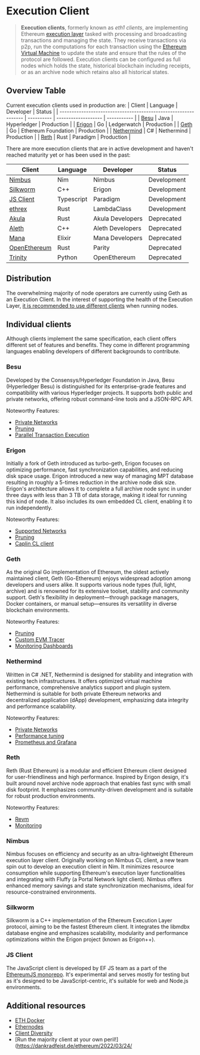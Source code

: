 # Execution Client

> **Execution clients**, formerly known as *eth1 clients*, are implementing Ethereum [execution layer](https://github.com/ethereum/execution-specs) tasked with processing and broadcasting transactions and managing the state.
They receive transactions via p2p, run the computations for each transaction using the [Ethereum Virtual Machine](https://ethereum.org/en/developers/docs/evm/) to update the state and ensure that the rules of the protocol are followed. 
Execution clients can be configured as full nodes which holds the state, historical blockchain including receipts, or as an archive node which retains also all historical states. 

## Overview Table

Current execution clients used in production are:
| Client                                                          | Language   | Developer           | Status      |
| --------------------------------------------------------------- | ---------- | ------------------- | ----------- |
| [Besu](https://github.com/hyperledger/besu)                     | Java       | Hyperledger         | Production  |
| [Erigon](https://github.com/ledgerwatch/erigon)                 | Go         | Ledgerwatch         | Production  |
| [Geth](https://github.com/ethereum/go-ethereum)                 | Go         | Ethereum Foundation | Production  |
| [Nethermind](https://github.com/NethermindEth/nethermind)       | C#         | Nethermind          | Production  |
| [Reth](https://github.com/paradigmxyz/reth)                     | Rust       | Paradigm            | Production  |

There are more execution clients that are in active development and haven't reached maturity yet or has been used in the past:

| Client                                                          | Language   | Developer           | Status      |
| --------------------------------------------------------------- | ---------- | ------------------- | ----------- |
| [Nimbus](https://github.com/status-im/nimbus-eth1)              | Nim        | Nimbus              | Development |
| [Silkworm](https://github.com/erigontech/silkworm)              | C++        | Erigon              | Development |
| [JS Client](https://github.com/ethereumjs/ethereumjs-monorepo)  | Typescript | Paradigm            | Development |
| [ethrex](https://github.com/lambdaclass/ethrex)                 | Rust       | LambdaClass         | Development |
| [Akula](https://github.com/akula-bft/akula)                     | Rust       | Akula Developers    | Deprecated  |
| [Aleth](https://github.com/ethereum/aleth)                      | C++        | Aleth Developers    | Deprecated  |
| [Mana](https://github.com/mana-ethereum/mana)                   | Elixir     | Mana Developers     | Deprecated  |
| [OpenEthereum](https://github.com/openethereum/parity-ethereum) | Rust       | Parity              | Deprecated  |
| [Trinity](https://github.com/ethereum/trinity)                  | Python     | OpenEthereum        | Deprecated  |


## Distribution

The overwhelming majority of node operators are currently using Geth as an Execution Client. 
In the interest of supporting the health of the Execution Layer, [it is recommended to use different clients](](https://clientdiversity.org/#why)) when running nodes. 

## Individual clients 

Although clients implement the same specification, each client offers different set of features and benefits. They come in different programming languages enabling developers of different backgrounds to contribute. 

### Besu

Developed by the Consensys/Hyperledger Foundation in Java, Besu (Hyperledger Besu) is distinguished for its enterprise-grade features and compatibility with various Hyperledger projects.
It supports both public and private networks, offering robust command-line tools and a JSON-RPC API.

Noteworthy Features:
- [Private Networks](https://besu.hyperledger.org/private-networks/)
- [Pruning](https://besu.hyperledger.org/public-networks/how-to/bonsai-limit-trie-logs#prune-command-for-mainnet)
- [Parallel Transaction Execution](https://besu.hyperledger.org/public-networks/concepts/parallel-transaction-execution)

### Erigon

Initially a fork of Geth introduced as turbo-geth, Erigon focuses on optimizing performance, fast synchronization capabilities, and reducing disk space usage. Erigon introduced a new way of managing MPT database resulting in roughly a 5-times reduction in the archive node disk size.
Erigon's architecture allows it to complete a full archive node sync in under three days with less than 3 TB of data storage, making it ideal for running this kind of node. It also includes its own embedded CL client, enabling it to run independently. 

Noteworthy Features:
- [Supported Networks](https://erigon.gitbook.io/erigon/basic-usage/supported-networks)
- [Pruning](https://erigon.gitbook.io/erigon/basic-usage/usage/type-of-node#full-node-or-pruned-node)
- [Caplin CL client](https://erigon.gitbook.io/erigon/advanced-usage/consensus-layer/caplin)

### Geth

As the original Go implementation of Ethereum, the oldest actively maintained client, Geth (Go-Ethereum) enjoys widespread adoption among developers and users alike.
It supports various node types (full, light, archive) and is renowned for its extensive toolset, stability and community support.
Geth's flexibility in deployment—through package managers, Docker containers, or manual setup—ensures its versatility in diverse blockchain environments.

Noteworthy Features:
- [Pruning](https://geth.ethereum.org/docs/fundamentals/pruning)
- [Custom EVM Tracer](https://geth.ethereum.org/docs/developers/evm-tracing/custom-tracer)
- [Monitoring Dashboards](https://geth.ethereum.org/docs/monitoring/dashboards)

### Nethermind
Written in C# .NET, Nethermind is designed for stability and integration with existing tech infrastructures.
It offers optimized virtual machine performance, comprehensive analytics support and plugin system.
Nethermind is suitable for both private Ethereum networks and decentralized application (dApp) development, emphasizing data integrity and performance scalability.

Noteworthy Features:
- [Private Networks](https://docs.nethermind.io/fundamentals/private-networks)
- [Performance tuning](https://docs.nethermind.io/fundamentals/performance-tuning)
- [Prometheus and Grafana](https://docs.nethermind.io/monitoring/metrics/grafana-and-prometheus)

### Reth

Reth (Rust Ethereum) is a modular and efficient Ethereum client designed for user-friendliness and high performance. Inspired by Erigon design, it's built around novel archive node approach that enables fast sync with small disk footprint.
It emphasizes community-driven development and is suitable for robust production environments.

Noteworthy Features:
- [Revm](https://bluealloy.github.io/revm/)
- [Monitoring](https://reth.rs/run/observability.html)

### Nimbus

Nimbus focuses on efficiency and security as an ultra-lightweight Ethereum execution layer client. Originally working on Nimbus CL client, a new team spin out to develop an execution client in Nim. 
It minimizes resource consumption while supporting Ethereum's execution layer functionalities and integrating with Fluffy (a Portal Network light client).
Nimbus offers enhanced memory savings and state synchronization mechanisms, ideal for resource-constrained environments.

### Silkworm
Silkworm is a C++ implementation of the Ethereum Execution Layer protocol, aiming to be the fastest Ethereum client.
It integrates the libmdbx database engine and emphasizes scalability, modularity and performance optimizations within the Erigon project (known as Erigon++).

### JS Client
The JavaScript client is developed by EF JS team as a part of the [EthereumJS monorepo](https://github.com/ethereumjs/ethereumjs-monorepo). It's experimental and serves mostly for testing but as it's designed to be JavaScript-centric, it's suitable for web and Node.js environments.

## Additional resources

- [ETH Docker](https://eth-docker.net/)
- [Ethernodes](https://ethernodes.org/)
- [Client Diversity](https://clientdiversity.org/)
- [Run the majority client at your own peril!](https://dankradfeist.de/ethereum/2022/03/24/
